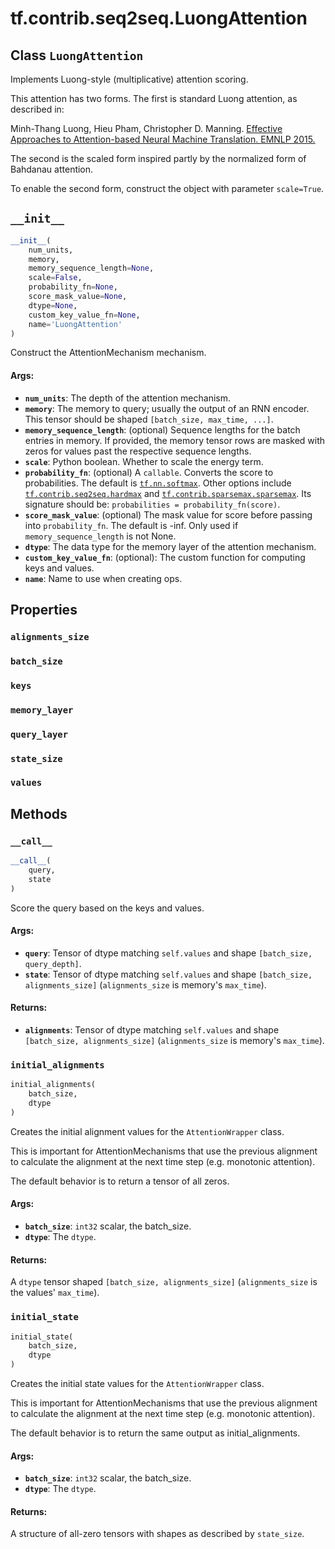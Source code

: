 <div itemscope itemtype="http://developers.google.com/ReferenceObject">
<meta itemprop="name" content="tf.contrib.seq2seq.LuongAttention" />
<meta itemprop="path" content="Stable" />
<meta itemprop="property" content="alignments_size"/>
<meta itemprop="property" content="batch_size"/>
<meta itemprop="property" content="keys"/>
<meta itemprop="property" content="memory_layer"/>
<meta itemprop="property" content="query_layer"/>
<meta itemprop="property" content="state_size"/>
<meta itemprop="property" content="values"/>
<meta itemprop="property" content="__call__"/>
<meta itemprop="property" content="__init__"/>
<meta itemprop="property" content="initial_alignments"/>
<meta itemprop="property" content="initial_state"/>
</div>

# tf.contrib.seq2seq.LuongAttention

## Class `LuongAttention`

Implements Luong-style (multiplicative) attention scoring.



<!-- Placeholder for "Used in" -->

This attention has two forms.  The first is standard Luong attention,
as described in:

Minh-Thang Luong, Hieu Pham, Christopher D. Manning.
[Effective Approaches to Attention-based Neural Machine Translation.
EMNLP 2015.](https://arxiv.org/abs/1508.04025)

The second is the scaled form inspired partly by the normalized form of
Bahdanau attention.

To enable the second form, construct the object with parameter
`scale=True`.

<h2 id="__init__"><code>__init__</code></h2>

``` python
__init__(
    num_units,
    memory,
    memory_sequence_length=None,
    scale=False,
    probability_fn=None,
    score_mask_value=None,
    dtype=None,
    custom_key_value_fn=None,
    name='LuongAttention'
)
```

Construct the AttentionMechanism mechanism.


#### Args:


* <b>`num_units`</b>: The depth of the attention mechanism.
* <b>`memory`</b>: The memory to query; usually the output of an RNN encoder.  This
  tensor should be shaped `[batch_size, max_time, ...]`.
* <b>`memory_sequence_length`</b>: (optional) Sequence lengths for the batch entries
  in memory.  If provided, the memory tensor rows are masked with zeros
  for values past the respective sequence lengths.
* <b>`scale`</b>: Python boolean.  Whether to scale the energy term.
* <b>`probability_fn`</b>: (optional) A `callable`.  Converts the score to
  probabilities.  The default is <a href="../../../tf/nn/softmax.md"><code>tf.nn.softmax</code></a>. Other options include
  <a href="../../../tf/contrib/seq2seq/hardmax.md"><code>tf.contrib.seq2seq.hardmax</code></a> and <a href="../../../tf/contrib/sparsemax/sparsemax.md"><code>tf.contrib.sparsemax.sparsemax</code></a>.
  Its signature should be: `probabilities = probability_fn(score)`.
* <b>`score_mask_value`</b>: (optional) The mask value for score before passing into
  `probability_fn`. The default is -inf. Only used if
  `memory_sequence_length` is not None.
* <b>`dtype`</b>: The data type for the memory layer of the attention mechanism.
* <b>`custom_key_value_fn`</b>: (optional): The custom function for
  computing keys and values.
* <b>`name`</b>: Name to use when creating ops.



## Properties

<h3 id="alignments_size"><code>alignments_size</code></h3>




<h3 id="batch_size"><code>batch_size</code></h3>




<h3 id="keys"><code>keys</code></h3>




<h3 id="memory_layer"><code>memory_layer</code></h3>




<h3 id="query_layer"><code>query_layer</code></h3>




<h3 id="state_size"><code>state_size</code></h3>




<h3 id="values"><code>values</code></h3>






## Methods

<h3 id="__call__"><code>__call__</code></h3>

``` python
__call__(
    query,
    state
)
```

Score the query based on the keys and values.


#### Args:


* <b>`query`</b>: Tensor of dtype matching `self.values` and shape `[batch_size,
  query_depth]`.
* <b>`state`</b>: Tensor of dtype matching `self.values` and shape `[batch_size,
  alignments_size]` (`alignments_size` is memory's `max_time`).


#### Returns:


* <b>`alignments`</b>: Tensor of dtype matching `self.values` and shape
  `[batch_size, alignments_size]` (`alignments_size` is memory's
  `max_time`).

<h3 id="initial_alignments"><code>initial_alignments</code></h3>

``` python
initial_alignments(
    batch_size,
    dtype
)
```

Creates the initial alignment values for the `AttentionWrapper` class.

This is important for AttentionMechanisms that use the previous alignment
to calculate the alignment at the next time step (e.g. monotonic attention).

The default behavior is to return a tensor of all zeros.

#### Args:


* <b>`batch_size`</b>: `int32` scalar, the batch_size.
* <b>`dtype`</b>: The `dtype`.


#### Returns:

A `dtype` tensor shaped `[batch_size, alignments_size]`
(`alignments_size` is the values' `max_time`).


<h3 id="initial_state"><code>initial_state</code></h3>

``` python
initial_state(
    batch_size,
    dtype
)
```

Creates the initial state values for the `AttentionWrapper` class.

This is important for AttentionMechanisms that use the previous alignment
to calculate the alignment at the next time step (e.g. monotonic attention).

The default behavior is to return the same output as initial_alignments.

#### Args:


* <b>`batch_size`</b>: `int32` scalar, the batch_size.
* <b>`dtype`</b>: The `dtype`.


#### Returns:

A structure of all-zero tensors with shapes as described by `state_size`.




